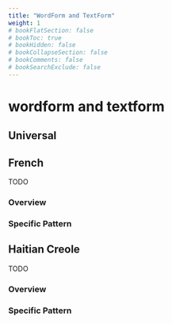```yaml
---
title: "WordForm and TextForm"
weight: 1
# bookFlatSection: false
# bookToc: true
# bookHidden: false
# bookCollapseSection: false
# bookComments: false
# bookSearchExclude: false
---
```


# wordform and textform


## Universal

## French

TODO
### Overview

### Specific Pattern




## Haitian Creole

TODO
### Overview

### Specific Pattern


